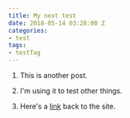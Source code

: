 ```yaml
---
title: My next test
date: 2018-05-14 03:28:00 Z
categories:
- test
tags:
- testTag
---
```


1. This is another post.

2. I'm using it to test other things.

3. Here's a [link](scious.io) back to the site.
